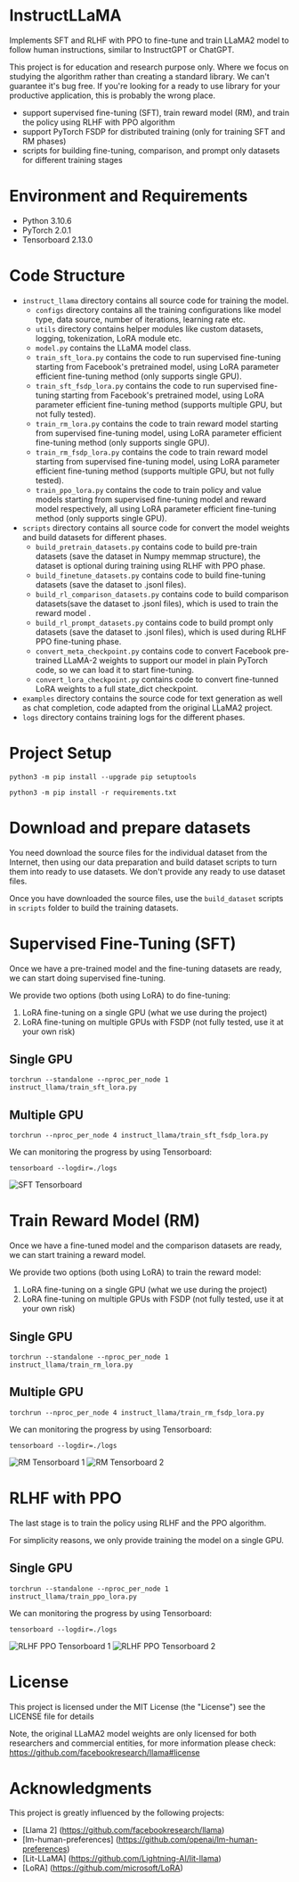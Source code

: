 # InstructLLaMA

Implements SFT and RLHF with PPO to fine-tune and train LLaMA2 model to follow human instructions, similar to InstructGPT or ChatGPT.

This project is for education and research purpose only. Where we focus on studying the algorithm rather than creating a standard library. We can't guarantee it's bug free. If you're looking for a ready to use library for your productive application, this is probably the wrong place.

- support supervised fine-tuning (SFT), train reward model (RM), and train the policy using RLHF with PPO algorithm
- support PyTorch FSDP for distributed training (only for training SFT and RM phases)
- scripts for building fine-tuning, comparison, and prompt only datasets for different training stages

# Environment and Requirements

- Python 3.10.6
- PyTorch 2.0.1
- Tensorboard 2.13.0

# Code Structure

- `instruct_llama` directory contains all source code for training the model.
  - `configs` directory contains all the training configurations like model type, data source, number of iterations, learning rate etc.
  - `utils` directory contains helper modules like custom datasets, logging, tokenization, LoRA module etc.
  - `model.py` contains the LLaMA model class.
  - `train_sft_lora.py` contains the code to run supervised fine-tuning starting from Facebook's pretrained model, using LoRA parameter efficient fine-tuning method (only supports single GPU).
  - `train_sft_fsdp_lora.py` contains the code to run supervised fine-tuning starting from Facebook's pretrained model, using LoRA parameter efficient fine-tuning method (supports multiple GPU, but not fully tested).
  - `train_rm_lora.py` contains the code to train reward model starting from supervised fine-tuning model, using LoRA parameter efficient fine-tuning method (only supports single GPU).
  - `train_rm_fsdp_lora.py` contains the code to train reward model starting from supervised fine-tuning model, using LoRA parameter efficient fine-tuning method (supports multiple GPU, but not fully tested).
  - `train_ppo_lora.py` contains the code to train policy and value models starting from supervised fine-tuning model and reward model respectively, all using LoRA parameter efficient fine-tuning method (only supports single GPU).
- `scripts` directory contains all source code for convert the model weights and build datasets for different phases.
  - `build_pretrain_datasets.py` contains code to build pre-train datasets (save the dataset in Numpy memmap structure), the dataset is optional during training using RLHF with PPO phase.
  - `build_finetune_datasets.py` contains code to build fine-tuning datasets (save the dataset to .jsonl files).
  - `build_rl_comparison_datasets.py` contains code to build comparison datasets(save the dataset to .jsonl files), which is used to train the reward model .
  - `build_rl_prompt_datasets.py` contains code to build prompt only datasets (save the dataset to .jsonl files), which is used during RLHF PPO fine-tuning phase.
  - `convert_meta_checkpoint.py` contains code to convert Facebook pre-trained LLaMA-2 weights to support our model in plain PyTorch code, so we can load it to start fine-tuning.
  - `convert_lora_checkpoint.py` contains code to convert fine-tunned LoRA weights to a full state_dict checkpoint.
- `examples` directory contains the source code for text generation as well as chat completion, code adapted from the original LLaMA2 project.
- `logs` directory contains training logs for the different phases.

# Project Setup

```
python3 -m pip install --upgrade pip setuptools

python3 -m pip install -r requirements.txt
```

# Download and prepare datasets

You need download the source files for the individual dataset from the Internet, then using our data preparation and build dataset scripts to turn them into ready to use datasets. We don't provide any ready to use dataset files.

Once you have downloaded the source files, use the `build_dataset` scripts in `scripts` folder to build the training datasets.

# Supervised Fine-Tuning (SFT)

Once we have a pre-trained model and the fine-tuning datasets are ready, we can start doing supervised fine-tuning.

We provide two options (both using LoRA) to do fine-tuning:

1. LoRA fine-tuning on a single GPU (what we use during the project)
2. LoRA fine-tuning on multiple GPUs with FSDP (not fully tested, use it at your own risk)

## Single GPU

```
torchrun --standalone --nproc_per_node 1 instruct_llama/train_sft_lora.py
```

## Multiple GPU

```
torchrun --nproc_per_node 4 instruct_llama/train_sft_fsdp_lora.py
```

We can monitoring the progress by using Tensorboard:

```
tensorboard --logdir=./logs
```

![SFT Tensorboard](/screenshots/sft_logs.png)

# Train Reward Model (RM)

Once we have a fine-tuned model and the comparison datasets are ready, we can start training a reward model.

We provide two options (both using LoRA) to train the reward model:

1. LoRA fine-tuning on a single GPU (what we use during the project)
2. LoRA fine-tuning on multiple GPUs with FSDP (not fully tested, use it at your own risk)

## Single GPU

```
torchrun --standalone --nproc_per_node 1 instruct_llama/train_rm_lora.py
```

## Multiple GPU

```
torchrun --nproc_per_node 4 instruct_llama/train_rm_fsdp_lora.py
```

We can monitoring the progress by using Tensorboard:

```
tensorboard --logdir=./logs
```

![RM Tensorboard 1](/screenshots/rm_logs_1.png)
![RM Tensorboard 2](/screenshots/rm_logs_2.png)

# RLHF with PPO

The last stage is to train the policy using RLHF and the PPO algorithm.

For simplicity reasons, we only provide training the model on a single GPU.

## Single GPU

```
torchrun --standalone --nproc_per_node 1 instruct_llama/train_ppo_lora.py
```

We can monitoring the progress by using Tensorboard:

```
tensorboard --logdir=./logs
```

![RLHF PPO Tensorboard 1](/screenshots/ppo_logs_1.png)
![RLHF PPO Tensorboard 2](/screenshots/ppo_logs_2.png)

# License

This project is licensed under the MIT License (the "License")
see the LICENSE file for details

Note, the original LLaMA2 model weights are only licensed for both researchers and commercial entities, for more information please check:
https://github.com/facebookresearch/llama#license

# Acknowledgments

This project is greatly influenced by the following projects:

- [Llama 2] (https://github.com/facebookresearch/llama)
- [lm-human-preferences] (https://github.com/openai/lm-human-preferences)
- [Lit-LLaMA] (https://github.com/Lightning-AI/lit-llama)
- [LoRA] (https://github.com/microsoft/LoRA)
